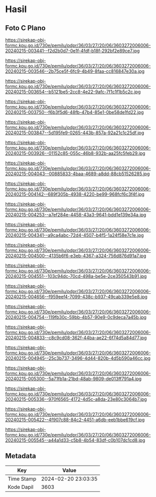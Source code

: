 # Hasil

## Foto C Plano

https://sirekap-obj-formc.kpu.go.id/730e/pemilu/pdpr/36/03/27/20/06/3603272006006-20240215-003441--f2d2b0d7-0e1f-4fdf-b18f-292bf2e89ce7.jpg

https://sirekap-obj-formc.kpu.go.id/730e/pemilu/pdpr/36/03/27/20/06/3603272006006-20240215-003546--2b75ce5f-6fc9-4b49-8faa-cc816847e30a.jpg

https://sirekap-obj-formc.kpu.go.id/730e/pemilu/pdpr/36/03/27/20/06/3603272006006-20240215-003654--b5121be5-2cc8-4e22-9afc-7f1c1f1b5c2c.jpg

https://sirekap-obj-formc.kpu.go.id/730e/pemilu/pdpr/36/03/27/20/06/3603272006006-20240215-003750--f6b3f5d6-48fb-47b4-85e1-0be58de1fd22.jpg

https://sirekap-obj-formc.kpu.go.id/730e/pemilu/pdpr/36/03/27/20/06/3603272006006-20240215-003847--5d195fe9-0265-443b-857a-92a21c1c25df.jpg

https://sirekap-obj-formc.kpu.go.id/730e/pemilu/pdpr/36/03/27/20/06/3603272006006-20240215-003926--01152c85-055c-46b8-932b-aa25fc5feb29.jpg

https://sirekap-obj-formc.kpu.go.id/730e/pemilu/pdpr/36/03/27/20/06/3603272006006-20240215-004043--00885833-4baa-4689-a8dd-88cb51526285.jpg

https://sirekap-obj-formc.kpu.go.id/730e/pemilu/pdpr/36/03/27/20/06/3603272006006-20240215-004142--689f305b-4938-4220-be99-968fcf6c3f4f.jpg

https://sirekap-obj-formc.kpu.go.id/730e/pemilu/pdpr/36/03/27/20/06/3603272006006-20240215-004253--a7ef284e-4458-43a3-9641-bdd1e139e34a.jpg

https://sirekap-obj-formc.kpu.go.id/730e/pemilu/pdpr/36/03/27/20/06/3603272006006-20240215-004341--a9ca4abc-72d4-4507-b4f5-1a24f58e7c1e.jpg

https://sirekap-obj-formc.kpu.go.id/730e/pemilu/pdpr/36/03/27/20/06/3603272006006-20240215-004500--4135b6f6-e3eb-4367-a324-756d876d91a7.jpg

https://sirekap-obj-formc.kpu.go.id/730e/pemilu/pdpr/36/03/27/20/06/3603272006006-20240215-004551--103c94dc-70cd-498a-be5e-2ce350543b91.jpg

https://sirekap-obj-formc.kpu.go.id/730e/pemilu/pdpr/36/03/27/20/06/3603272006006-20240215-004656--f959eef4-7099-438c-b937-49cab339e5e8.jpg

https://sirekap-obj-formc.kpu.go.id/730e/pemilu/pdpr/36/03/27/20/06/3603272006006-20240215-004754--119fb30c-59bb-4b57-90e9-0c9deca7a45b.jpg

https://sirekap-obj-formc.kpu.go.id/730e/pemilu/pdpr/36/03/27/20/06/3603272006006-20240215-004833--c8c9cd08-362f-44ba-ae22-6f74d5a84d77.jpg

https://sirekap-obj-formc.kpu.go.id/730e/pemilu/pdpr/36/03/27/20/06/3603272006006-20240215-004945--25c3b737-3496-4d44-820b-4d5b590a46cc.jpg

https://sirekap-obj-formc.kpu.go.id/730e/pemilu/pdpr/36/03/27/20/06/3603272006006-20240215-005300--5a71fb1a-21bd-48ab-9809-de013ff791a4.jpg

https://sirekap-obj-formc.kpu.go.id/730e/pemilu/pdpr/36/03/27/20/06/3603272006006-20240215-005336--970f6565-4172-4d5c-a8da-23e80c3064b7.jpg

https://sirekap-obj-formc.kpu.go.id/730e/pemilu/pdpr/36/03/27/20/06/3603272006006-20240215-005422--4f907c88-84c2-4451-a6db-eeb1bbe619cf.jpg

https://sirekap-obj-formc.kpu.go.id/730e/pemilu/pdpr/36/03/27/20/06/3603272006006-20240215-005545--a44a1d33-c5b8-4b54-83df-c0b107dc1cd8.jpg


## Metadata

| Key        | Value               |
| ---------- | ------------------- |
| Time Stamp | 2024-02-20 23:03:35 |
| Kode Dapil | 3603                |




